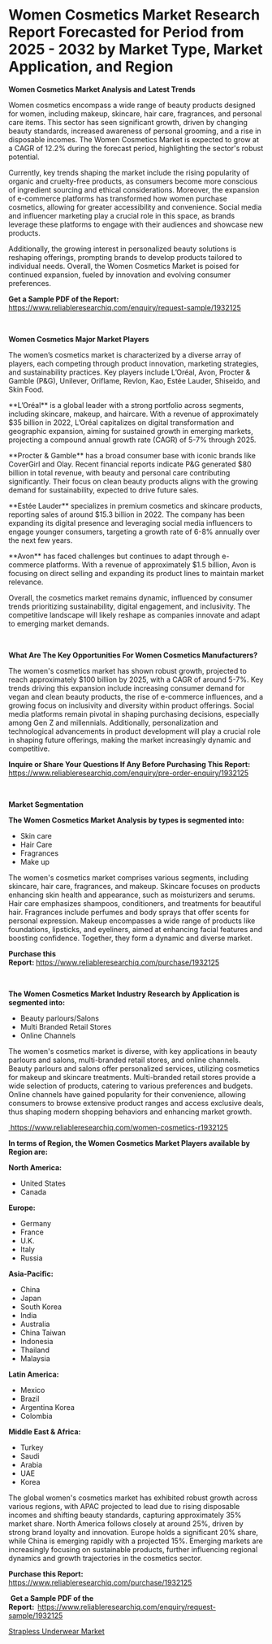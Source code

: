 <p><h1>Women Cosmetics Market Research Report Forecasted for Period from 2025 -  2032 by Market Type, Market Application, and Region</h1></p><p><strong>Women Cosmetics Market Analysis and Latest Trends</strong></p>
<p><p>Women cosmetics encompass a wide range of beauty products designed for women, including makeup, skincare, hair care, fragrances, and personal care items. This sector has seen significant growth, driven by changing beauty standards, increased awareness of personal grooming, and a rise in disposable incomes. The Women Cosmetics Market is expected to grow at a CAGR of 12.2% during the forecast period, highlighting the sector's robust potential.</p><p>Currently, key trends shaping the market include the rising popularity of organic and cruelty-free products, as consumers become more conscious of ingredient sourcing and ethical considerations. Moreover, the expansion of e-commerce platforms has transformed how women purchase cosmetics, allowing for greater accessibility and convenience. Social media and influencer marketing play a crucial role in this space, as brands leverage these platforms to engage with their audiences and showcase new products.</p><p>Additionally, the growing interest in personalized beauty solutions is reshaping offerings, prompting brands to develop products tailored to individual needs. Overall, the Women Cosmetics Market is poised for continued expansion, fueled by innovation and evolving consumer preferences.</p></p>
<p><strong>Get a Sample PDF of the Report:&nbsp;</strong> <a href="https://www.reliableresearchiq.com/enquiry/request-sample/1932125?utm_campaign=2843&utm_medium=2&utm_source=Github&utm_content=ia&utm_term=05042025&utm_id=women-cosmetics">https://www.reliableresearchiq.com/enquiry/request-sample/1932125</a></p>
<p>&nbsp;</p>
<p><strong>Women Cosmetics Major Market Players</strong></p>
<p><p>The women’s cosmetics market is characterized by a diverse array of players, each competing through product innovation, marketing strategies, and sustainability practices. Key players include L’Oréal, Avon, Procter & Gamble (P&G), Unilever, Oriflame, Revlon, Kao, Estée Lauder, Shiseido, and Skin Food.</p><p>**L’Oréal** is a global leader with a strong portfolio across segments, including skincare, makeup, and haircare. With a revenue of approximately $35 billion in 2022, L’Oréal capitalizes on digital transformation and geographic expansion, aiming for sustained growth in emerging markets, projecting a compound annual growth rate (CAGR) of 5-7% through 2025.</p><p>**Procter & Gamble** has a broad consumer base with iconic brands like CoverGirl and Olay. Recent financial reports indicate P&G generated $80 billion in total revenue, with beauty and personal care contributing significantly. Their focus on clean beauty products aligns with the growing demand for sustainability, expected to drive future sales.</p><p>**Estée Lauder** specializes in premium cosmetics and skincare products, reporting sales of around $15.3 billion in 2022. The company has been expanding its digital presence and leveraging social media influencers to engage younger consumers, targeting a growth rate of 6-8% annually over the next few years.</p><p>**Avon** has faced challenges but continues to adapt through e-commerce platforms. With a revenue of approximately $1.5 billion, Avon is focusing on direct selling and expanding its product lines to maintain market relevance.</p><p>Overall, the cosmetics market remains dynamic, influenced by consumer trends prioritizing sustainability, digital engagement, and inclusivity. The competitive landscape will likely reshape as companies innovate and adapt to emerging market demands.</p></p>
<p>&nbsp;</p>
<p><strong>What Are The Key Opportunities For Women Cosmetics Manufacturers?</strong></p>
<p><p>The women's cosmetics market has shown robust growth, projected to reach approximately $100 billion by 2025, with a CAGR of around 5-7%. Key trends driving this expansion include increasing consumer demand for vegan and clean beauty products, the rise of e-commerce influences, and a growing focus on inclusivity and diversity within product offerings. Social media platforms remain pivotal in shaping purchasing decisions, especially among Gen Z and millennials. Additionally, personalization and technological advancements in product development will play a crucial role in shaping future offerings, making the market increasingly dynamic and competitive.</p></p>
<p><strong>Inquire or Share Your Questions If Any Before Purchasing This Report:</strong> <a href="https://www.reliableresearchiq.com/enquiry/pre-order-enquiry/1932125?utm_campaign=2843&utm_medium=2&utm_source=Github&utm_content=ia&utm_term=05042025&utm_id=women-cosmetics">https://www.reliableresearchiq.com/enquiry/pre-order-enquiry/1932125</a></p>
<p>&nbsp;</p>
<p><strong>Market Segmentation</strong></p>
<p><strong>The Women Cosmetics Market Analysis by types is segmented into:</strong></p>
<p><ul><li>Skin care</li><li>Hair Care</li><li>Fragrances</li><li>Make up</li></ul></p>
<p><p>The women's cosmetics market comprises various segments, including skincare, hair care, fragrances, and makeup. Skincare focuses on products enhancing skin health and appearance, such as moisturizers and serums. Hair care emphasizes shampoos, conditioners, and treatments for beautiful hair. Fragrances include perfumes and body sprays that offer scents for personal expression. Makeup encompasses a wide range of products like foundations, lipsticks, and eyeliners, aimed at enhancing facial features and boosting confidence. Together, they form a dynamic and diverse market.</p></p>
<p><strong>Purchase this Report:&nbsp;</strong><a href="https://www.reliableresearchiq.com/purchase/1932125?utm_campaign=2843&utm_medium=2&utm_source=Github&utm_content=ia&utm_term=05042025&utm_id=women-cosmetics">https://www.reliableresearchiq.com/purchase/1932125</a></p>
<p>&nbsp;</p>
<p><strong>The Women Cosmetics Market Industry Research by Application is segmented into:</strong></p>
<p><ul><li>Beauty parlours/Salons</li><li>Multi Branded Retail Stores</li><li>Online Channels</li></ul></p>
<p><p>The women's cosmetics market is diverse, with key applications in beauty parlours and salons, multi-branded retail stores, and online channels. Beauty parlours and salons offer personalized services, utilizing cosmetics for makeup and skincare treatments. Multi-branded retail stores provide a wide selection of products, catering to various preferences and budgets. Online channels have gained popularity for their convenience, allowing consumers to browse extensive product ranges and access exclusive deals, thus shaping modern shopping behaviors and enhancing market growth.</p></p>
<p><a href="https://www.reliableresearchiq.com/women-cosmetics-r1932125?utm_campaign=2843&utm_medium=2&utm_source=Github&utm_content=ia&utm_term=05042025&utm_id=women-cosmetics">&nbsp;https://www.reliableresearchiq.com/women-cosmetics-r1932125</a></p>
<p><strong>In terms of Region, the Women Cosmetics Market Players available by Region are:</strong></p>
<p>
    <p> <strong> North America: </strong>
        <ul>
            <li>United States</li>
            <li>Canada</li>
        </ul>
        </p> 
    <p> <strong> Europe: </strong>
        <ul>
            <li>Germany</li>
            <li>France</li>
            <li>U.K.</li>
            <li>Italy</li>
            <li>Russia</li>
        </ul>
        </p> 
    <p> <strong> Asia-Pacific: </strong>
        <ul>
            <li>China</li>
            <li>Japan</li>
            <li>South Korea</li>
            <li>India</li>
            <li>Australia</li>
            <li>China Taiwan</li>
            <li>Indonesia</li>
            <li>Thailand</li>
            <li>Malaysia</li>
        </ul>
        </p> 
    <p> <strong> Latin America: </strong>
        <ul>
            <li>Mexico</li>
            <li>Brazil</li>
            <li>Argentina Korea</li>
            <li>Colombia</li>
        </ul>
        </p> 
    <p> <strong> Middle East & Africa: </strong>
        <ul>
            <li>Turkey</li>
            <li>Saudi</li>
            <li>Arabia</li>
            <li>UAE</li>
            <li>Korea</li>
        </ul>
    </p>
    </p>
<p><p>The global women's cosmetics market has exhibited robust growth across various regions, with APAC projected to lead due to rising disposable incomes and shifting beauty standards, capturing approximately 35% market share. North America follows closely at around 25%, driven by strong brand loyalty and innovation. Europe holds a significant 20% share, while China is emerging rapidly with a projected 15%. Emerging markets are increasingly focusing on sustainable products, further influencing regional dynamics and growth trajectories in the cosmetics sector.</p></p>
<p><strong>Purchase this Report: </strong><a href="https://www.reliableresearchiq.com/purchase/1932125?utm_campaign=2843&utm_medium=2&utm_source=Github&utm_content=ia&utm_term=05042025&utm_id=women-cosmetics">https://www.reliableresearchiq.com/purchase/1932125</a></p>
<p>&nbsp;<strong>Get a Sample PDF of the Report:&nbsp;&nbsp;</strong><a href="https://www.reliableresearchiq.com/enquiry/request-sample/1932125?utm_campaign=2843&utm_medium=2&utm_source=Github&utm_content=ia&utm_term=05042025&utm_id=women-cosmetics">https://www.reliableresearchiq.com/enquiry/request-sample/1932125</a></p>
<p><strong></strong></p>
<p><p><a href="https://github.com/abedlagagica4/Market-Research-Report-List-1/blob/main/strapless-underwear-market.md?utm_campaign=2843&utm_medium=2&utm_source=Github&utm_content=ia&utm_term=05042025&utm_id=women-cosmetics">Strapless Underwear Market</a></p></p>